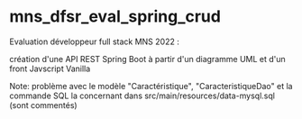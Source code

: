 # mns_dfsr_eval_spring_crud

Evaluation développeur full stack MNS 2022 : 

 création d'une API REST Spring Boot à partir d'un diagramme UML et d'un front Javscript Vanilla
 
 Note: problème avec le modèle "Caractéristique", "CaracteristiqueDao" et la commande SQL la concernant dans src/main/resources/data-mysql.sql (sont commentés)
